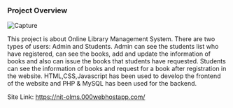 ### Project Overview
![Capture](https://user-images.githubusercontent.com/79741002/157003727-7f567fec-a9e6-486f-94d3-4f92b6155d62.PNG)

This project is about Online Library Management System. There are two types of users: Admin and Students. Admin can see the students list who have registered, can see the books, add and update the information of books and also can issue the books that students have requested. Students can see the information of books and request for a book after registration in the website. HTML,CSS,Javascript has been used to develop the frontend of the website and PHP & MySQL has been used for the backend. 

Site Link: https://nit-olms.000webhostapp.com/
